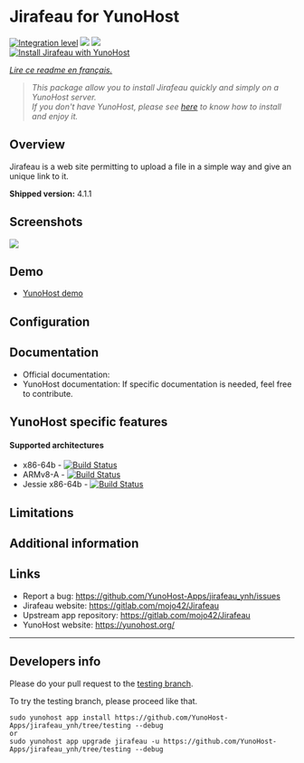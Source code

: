 # Jirafeau for YunoHost

[![Integration level](https://dash.yunohost.org/integration/jirafeau.svg)](https://dash.yunohost.org/appci/app/jirafeau) ![](https://ci-apps.yunohost.org/ci/badges/jirafeau.status.svg) ![](https://ci-apps.yunohost.org/ci/badges/jirafeau.maintain.svg)  
[![Install Jirafeau with YunoHost](https://install-app.yunohost.org/install-with-yunohost.png)](https://install-app.yunohost.org/?app=jirafeau)

*[Lire ce readme en français.](./README_fr.md)*

> *This package allow you to install Jirafeau quickly and simply on a YunoHost server.  
If you don't have YunoHost, please see [here](https://yunohost.org/#/install) to know how to install and enjoy it.*

## Overview

Jirafeau is a web site permitting to upload a file in a simple way and give an unique link to it.

**Shipped version:** 4.1.1

## Screenshots

![](http://i.imgur.com/TPjh48P.png)

## Demo

* [YunoHost demo](https://demo.yunohost.org/jirafeau/)

## Configuration

## Documentation

 * Official documentation: 
 * YunoHost documentation: If specific documentation is needed, feel free to contribute.

## YunoHost specific features

#### Supported architectures

* x86-64b - [![Build Status](https://ci-apps.yunohost.org/ci/logs/jirafeau%20%28Apps%29.svg)](https://ci-apps.yunohost.org/ci/apps/jirafeau/)
* ARMv8-A - [![Build Status](https://ci-apps-arm.yunohost.org/ci/logs/jirafeau%20%28Apps%29.svg)](https://ci-apps-arm.yunohost.org/ci/apps/jirafeau/)
* Jessie x86-64b - [![Build Status](https://ci-stretch.nohost.me/ci/logs/jirafeau%20%28Apps%29.svg)](https://ci-stretch.nohost.me/ci/apps/jirafeau/)

## Limitations

## Additional information

## Links

 * Report a bug: https://github.com/YunoHost-Apps/jirafeau_ynh/issues
 * Jirafeau website: https://gitlab.com/mojo42/Jirafeau
 * Upstream app repository: https://gitlab.com/mojo42/Jirafeau
 * YunoHost website: https://yunohost.org/

---

Developers info
----------------

Please do your pull request to the [testing branch](https://github.com/YunoHost-Apps/jirafeau_ynh/tree/testing).

To try the testing branch, please proceed like that.
```
sudo yunohost app install https://github.com/YunoHost-Apps/jirafeau_ynh/tree/testing --debug
or
sudo yunohost app upgrade jirafeau -u https://github.com/YunoHost-Apps/jirafeau_ynh/tree/testing --debug
```
